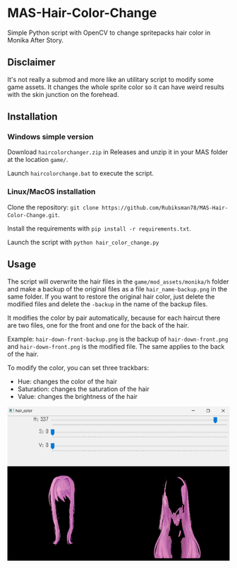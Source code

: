 # MAS-Hair-Color-Change

Simple Python script with OpenCV to change spritepacks hair color in Monika After Story.

## Disclaimer

It's not really a submod and more like an utilitary script to modify some game assets. It changes the whole sprite color so it can have weird results with the skin junction on the forehead.

## Installation

### Windows simple version

Download `haircolorchanger.zip` in Releases and unzip it in your MAS folder at the location `game/`.

Launch `haircolorchange.bat` to execute the script.

### Linux/MacOS installation

Clone the repository: `git clone https://github.com/Rubiksman78/MAS-Hair-Color-Change.git`.

Install the requirements with `pip install -r requirements.txt`.

Launch the script with `python hair_color_change.py`

## Usage

The script will overwrite the hair files in the `game/mod_assets/monika/h` folder and make a backup of the original files as a file `hair_name-backup.png` in the same folder. If you want to restore the original hair color, just delete the modified files and delete the `-backup` in the name of the backup files.

It modifies the color by pair automatically, because for each haircut there are two files, one for the front and one for the back of the hair.

Example: `hair-down-front-backup.png` is the backup of `hair-down-front.png` and `hair-down-front.png` is the modified file. The same applies to the back of the hair.

To modify the color, you can set three trackbars:
- Hue: changes the color of the hair
- Saturation: changes the saturation of the hair
- Value: changes the brightness of the hair

![Trackbars](images/example.png)
